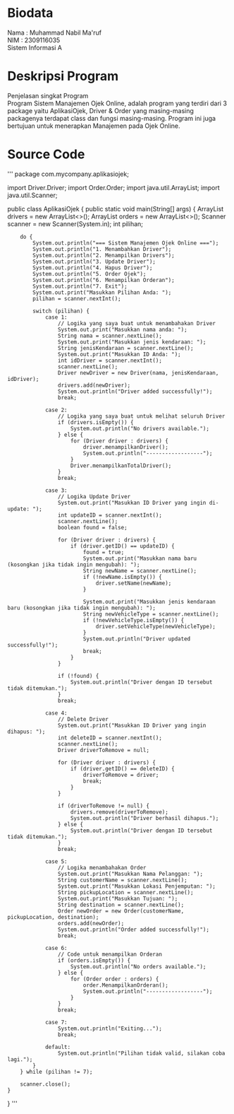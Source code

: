 # Biodata
Nama : Muhammad Nabil Ma'ruf\
NIM : 2309116035\
Sistem Informasi A

# Deskripsi Program
Penjelasan singkat Program\
Program Sistem Manajemen Ojek Online, adalah program yang terdiri dari 3 package yaitu AplikasiOjek, Driver & Order yang masing-masing packagenya terdapat class dan fungsi masing-masing. Program ini juga bertujuan untuk menerapkan Manajemen pada Ojek Online.

# Source Code
'''
package com.mycompany.aplikasiojek;

import Driver.Driver;
import Order.Order;
import java.util.ArrayList;
import java.util.Scanner;

public class AplikasiOjek {
    public static void main(String[] args) {
        ArrayList<Driver> drivers = new ArrayList<>();
        ArrayList<Order> orders = new ArrayList<>();
        Scanner scanner = new Scanner(System.in);
        int pilihan;

        do {
            System.out.println("=== Sistem Manajemen Ojek Online ===");
            System.out.println("1. Menambahkan Driver");
            System.out.println("2. Menampilkan Drivers");
            System.out.println("3. Update Driver");
            System.out.println("4. Hapus Driver");
            System.out.println("5. Order Ojek");
            System.out.println("6. Menampilkan Orderan");
            System.out.println("7. Exit");
            System.out.print("Masukkan Pilihan Anda: ");
            pilihan = scanner.nextInt();

            switch (pilihan) {
                case 1:
                    // Logika yang saya buat untuk menambahakan Driver
                    System.out.print("Masukkan nama anda: ");
                    String nama = scanner.nextLine();
                    System.out.print("Masukkan jenis kendaraan: ");
                    String jenisKendaraan = scanner.nextLine();
                    System.out.print("Masukkan ID Anda: ");
                    int idDriver = scanner.nextInt();
                    scanner.nextLine();
                    Driver newDriver = new Driver(nama, jenisKendaraan, idDriver);
                    drivers.add(newDriver);
                    System.out.println("Driver added successfully!");
                    break;

                case 2:
                    // Logika yang saya buat untuk melihat seluruh Driver
                    if (drivers.isEmpty()) {
                        System.out.println("No drivers available.");
                    } else {
                        for (Driver driver : drivers) {
                            driver.menampilkanDriver();
                            System.out.println("------------------");
                        }
                        Driver.menampilkanTotalDriver();
                    }
                    break;

                case 3:
                    // Logika Update Driver
                    System.out.print("Masukkan ID Driver yang ingin di-update: ");
                    int updateID = scanner.nextInt();
                    scanner.nextLine();
                    boolean found = false;

                    for (Driver driver : drivers) {
                        if (driver.getID() == updateID) {
                            found = true;
                            System.out.print("Masukkan nama baru (kosongkan jika tidak ingin mengubah): ");
                            String newName = scanner.nextLine();
                            if (!newName.isEmpty()) {
                                driver.setName(newName);
                            }

                            System.out.print("Masukkan jenis kendaraan baru (kosongkan jika tidak ingin mengubah): ");
                            String newVehicleType = scanner.nextLine();
                            if (!newVehicleType.isEmpty()) {
                                driver.setVehicleType(newVehicleType);
                            }
                            System.out.println("Driver updated successfully!");
                            break;
                        }
                    }

                    if (!found) {
                        System.out.println("Driver dengan ID tersebut tidak ditemukan.");
                    }
                    break;

                case 4:
                    // Delete Driver
                    System.out.print("Masukkan ID Driver yang ingin dihapus: ");
                    int deleteID = scanner.nextInt();
                    scanner.nextLine();
                    Driver driverToRemove = null;

                    for (Driver driver : drivers) {
                        if (driver.getID() == deleteID) {
                            driverToRemove = driver;
                            break;
                        }
                    }

                    if (driverToRemove != null) {
                        drivers.remove(driverToRemove);
                        System.out.println("Driver berhasil dihapus.");
                    } else {
                        System.out.println("Driver dengan ID tersebut tidak ditemukan.");
                    }
                    break;

                case 5:
                    // Logika menambahakan Order
                    System.out.print("Masukkan Nama Pelanggan: ");
                    String customerName = scanner.nextLine();
                    System.out.print("Masukkan Lokasi Penjemputan: ");
                    String pickupLocation = scanner.nextLine();
                    System.out.print("Masukkan Tujuan: ");
                    String destination = scanner.nextLine();
                    Order newOrder = new Order(customerName, pickupLocation, destination);
                    orders.add(newOrder);
                    System.out.println("Order added successfully!");
                    break;

                case 6:
                    // Code untuk menampilkan Orderan
                    if (orders.isEmpty()) {
                        System.out.println("No orders available.");
                    } else {
                        for (Order order : orders) {
                            order.MenampilkanOrderan();
                            System.out.println("------------------");
                        }
                    }
                    break;

                case 7:
                    System.out.println("Exiting...");
                    break;

                default:
                    System.out.println("Pilihan tidak valid, silakan coba lagi.");
            }
        } while (pilihan != 7);

        scanner.close();
    }
}
'''
